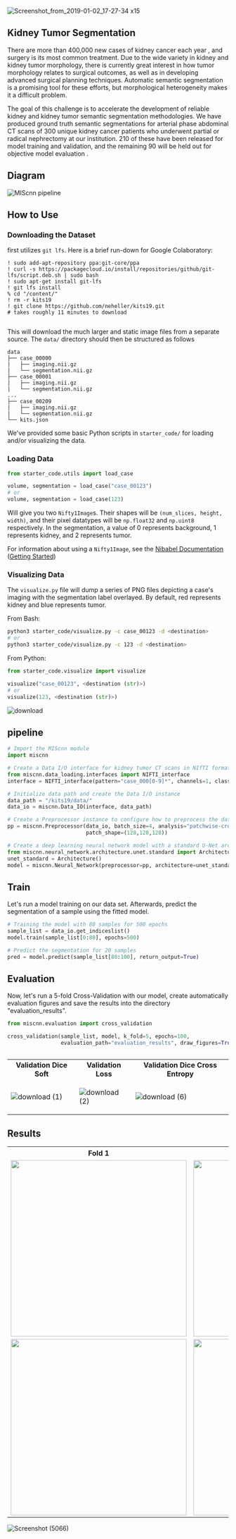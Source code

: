 ![Screenshot_from_2019-01-02_17-27-34 x15](https://github.com/saba99/Kidney_Tissue_Segmentation/assets/33378412/c913f0dd-c8b7-48d4-aec4-ab8329fc2327)

## Kidney Tumor Segmentation


There are more than 400,000 new cases of kidney cancer each year , and surgery is its most common treatment. Due to the wide variety in kidney and kidney tumor morphology, there is currently great interest in how tumor morphology relates to surgical outcomes,  as well as in developing advanced surgical planning techniques. Automatic semantic segmentation is a promising tool for these efforts, but morphological heterogeneity makes it a difficult problem.

The goal of this challenge is to accelerate the development of reliable kidney and kidney tumor semantic segmentation methodologies. We have produced ground truth semantic segmentations for arterial phase abdominal CT scans of 300 unique kidney cancer patients who underwent partial or radical nephrectomy at our institution. 210 of these have been released for model training and validation, and the remaining 90 will be held out for objective model evaluation .


## Diagram

![MIScnn pipeline](https://github.com/saba99/Kidney_Tissue_Segmentation/assets/33378412/a0bd0084-e7a3-485f-927f-3dec563aef8e)

## How to Use

### Downloading the Dataset
first utilizes `git lfs`.
Here is a brief run-down for Google Colaboratory:
```
! sudo add-apt-repository ppa:git-core/ppa
! curl -s https://packagecloud.io/install/repositories/github/git-lfs/script.deb.sh | sudo bash
! sudo apt-get install git-lfs
! git lfs install
% cd "/content/"
! rm -r kits19
! git clone https://github.com/neheller/kits19.git
# takes roughly 11 minutes to download


```

This will download the much larger and static image files from a separate source. The `data/` directory should then be structured as follows
```
data
├── case_00000
|   ├── imaging.nii.gz
|   └── segmentation.nii.gz
├── case_00001
|   ├── imaging.nii.gz
|   └── segmentation.nii.gz
...
├── case_00209
|   ├── imaging.nii.gz
|   └── segmentation.nii.gz
└── kits.json
```

We've provided some basic Python scripts in `starter_code/` for loading and/or visualizing the data. 

### Loading Data

```python
from starter_code.utils import load_case

volume, segmentation = load_case("case_00123")
# or
volume, segmentation = load_case(123)
```

Will give you two `Nifty1Image`s. Their shapes will be `(num_slices, height, width)`, and their pixel datatypes will be `np.float32` and `np.uint8` respectively. In the segmentation, a value of 0 represents background, 1 represents kidney, and 2 represents tumor.

For information about using a `Nifty1Image`, see the [Nibabel Documentation](https://nipy.org/nibabel/manual.html#manual) ([Getting Started](https://nipy.org/nibabel/gettingstarted.html))

### Visualizing Data

The `visualize.py` file will dump a series of PNG files depicting a case's imaging with the segmentation label overlayed. By default, red represents kidney and blue represents tumor.

From Bash:

```bash
python3 starter_code/visualize.py -c case_00123 -d <destination>
# or
python3 starter_code/visualize.py -c 123 -d <destination>
```

From Python:

```python
from starter_code.visualize import visualize

visualize("case_00123", <destination (str)>)
# or
visualize(123, <destination (str)>)
```

![download](https://github.com/saba99/Kidney_Tissue_Segmentation/assets/33378412/748467bf-8eda-44b9-9039-60f6cdf7690d)


## pipeline

```python
# Import the MIScnn module
import miscnn

# Create a Data I/O interface for kidney tumor CT scans in NIfTI format
from miscnn.data_loading.interfaces import NIFTI_interface
interface = NIFTI_interface(pattern="case_000[0-9]*", channels=1, classes=3)

# Initialize data path and create the Data I/O instance
data_path = "/kits19/data/"
data_io = miscnn.Data_IO(interface, data_path)

# Create a Preprocessor instance to configure how to preprocess the data into batches
pp = miscnn.Preprocessor(data_io, batch_size=4, analysis="patchwise-crop",
                         patch_shape=(128,128,128))

# Create a deep learning neural network model with a standard U-Net architecture
from miscnn.neural_network.architecture.unet.standard import Architecture
unet_standard = Architecture()
model = miscnn.Neural_Network(preprocessor=pp, architecture=unet_standard)
```

## Train

Let's run a model training on our data set. Afterwards, predict the segmentation of a sample using the fitted model.

```python
# Training the model with 80 samples for 500 epochs
sample_list = data_io.get_indiceslist()
model.train(sample_list[0:80], epochs=500)

# Predict the segmentation for 20 samples
pred = model.predict(sample_list[80:100], return_output=True)
```

## Evaluation

Now, let's run a 5-fold Cross-Validation with our model, create automatically evaluation figures and save the results into the directory "evaluation_results".

```python
from miscnn.evaluation import cross_validation

cross_validation(sample_list, model, k_fold=5, epochs=100,
                 evaluation_path="evaluation_results", draw_figures=True)
```
## 

<table class="center">
<tr>
  <td style="text-align:center;"><b>Validation Dice Soft</b></td>
  <td style="text-align:center;"><b>Validation Loss</b></td>
   <td style="text-align:center;"><b>Validation Dice Cross Entropy</b></td>
</tr>
  
<tr>
 <td>

![download (1)](https://github.com/saba99/Kidney_Tissue_Segmentation/assets/33378412/800fd950-537c-4fcc-a5ad-e87167fdd719)



</td>
  <td>
  

![download (2)](https://github.com/saba99/Kidney_Tissue_Segmentation/assets/33378412/bc059a31-23f7-405c-a1ce-7066d61ff157)


  </td>
  <td>

![download (6)](https://github.com/saba99/Kidney_Tissue_Segmentation/assets/33378412/7762d2ea-2bf3-4a22-aa75-25aa3358d2f8)


</td> 

</tr> 

</td>

</table>


##  Results

<table>


<tr>


<th style="width: 250px;">Fold 1</th>

<th>Fold 0</th>

</tr>

<tr>



<td><img src="https://github.com/saba99/Kidney_Tissue_Segmentation/assets/33378412/f6c90491-3012-4a62-b766-e4c042facba4.gif"  width="400"></td>

<td><img src="https://github.com/saba99/Kidney_Tissue_Segmentation/assets/33378412/d4b7b85b-5a68-4c6f-9476-967bbfa87f4d.gif"  width="400"> </td>

</tr>

<tr>


<td><img src="https://github.com/saba99/Kidney_Tissue_Segmentation/assets/33378412/212e39b2-8002-41b4-b527-389275ace5c1.gif"  width="400"></th>

<td><img src="https://github.com/saba99/Kidney_Tissue_Segmentation/assets/33378412/10fff419-cbf4-45cf-8236-8e4529fb0caa.gif"  width="400"></th>

</tr>



</table>



![Screenshot (5066)](https://github.com/saba99/Kidney_Tissue_Segmentation/assets/33378412/17bf30b3-cac2-4917-b824-708bff4beddc)

